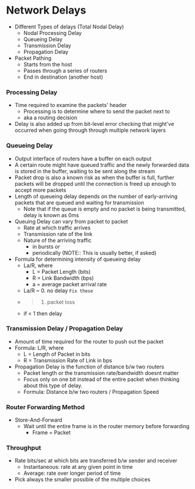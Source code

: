 # Network Delays

- Different Types of delays (Total Nodal Delay)
	- Nodal Processing Delay
	- Queueing Delay
	- Transmission Delay
	- Propagation Delay
- Packet Pathing
	- Starts from the host 
	- Passes through a series of routers
	- End in destination (another host)

### Processing Delay
- Time required to examine the packets' header 
	- Processing is to determine where to send the packet next to
	- aka a routing decision
- Delay is also added up from bit-level error checking that might've occurred when going through through multiple network layers

### Queueing Delay
- Output interface of routers have a buffer on each output
- A certain route might have queued traffic and the newly forwarded data is stored in the buffer, waiting to be sent along the stream
- Packet drop is also a known risk as when the buffer is full, further packets will be dropped until the connection is freed up enough to accept more packets
- Length of queueing delay depends on the number of early-arriving packets that are queued and waiting for transmission
	- Note that if the queue is empty and no packet is being transmitted, delay is known as 0ms
- Queuing Delay can vary from packet to packet
	- Rate at which traffic arrives
	- Transmission rate of the link
	- Nature of the arriving traffic
		- in bursts or
		- periodically (NOTE:: This is usually better, if asked)
- Formula for determining intensity of queueing delay
	- La/R, where
		- L = Packet Length (bits)
		- R = Link Bandwidth (bps)
		- a = average packet arrival rate
	- La/R ~ 0. no delay  `Fix these`
	-  > 1. packet loss
	- if < 1 then delay

### Transmission Delay / Propagation Delay
- Amount of time required for the router to push out the packet
- Formula: L/R, where
	- L = Length of Packet in bits
	- R = Transmission Rate of Link in bps
- Propagation Delay is the function of distance b/w two routers
	- Packet length or the transmission rate/bandwidth doesnt matter
	- Focus only on one bit instead of the entire packet when thinking about this type of delay. 
	- Formula: Distance b/w two routers / Propagation Speed


### Router Forwarding Method
- Store-And-Forward
	- Wait until the entire frame is in the router memory before forwarding
		- Frame = Packet


### Throughput
- Rate bits/sec at which bits are transferred b/w sender and receiver
	- Instantaneous: rate at any given point in time
	- Average: rate over longer period of time
- Pick always the smaller possible of the multiple choices

